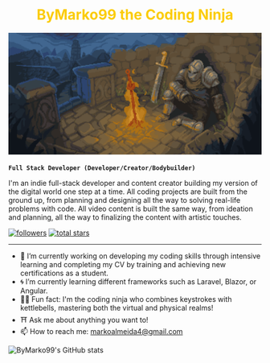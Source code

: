<h1 align="center" style="color:#FBCC09;">ByMarko99 the Coding Ninja</h1>

![Header Image](header.gif)

<!-- Img creds: https://cannonbreed.newgrounds.com/
-->

**`Full Stack Developer (Developer/Creator/Bodybuilder)`**

I'm an indie full-stack developer and content creator building my version of the digital world one step at a time. All coding projects are built from the ground up, from planning and designing all the way to solving real-life problems with code. All video content is built the same way, from ideation and planning, all the way to finalizing the content with artistic touches.

   <p align="left">
      <a href="https://github.com/ByMarko99?tab=followers">
         <img alt="followers" title="Follow me on Github" src="https://custom-icon-badges.demolab.com/github/followers/ByMarko99?color=236ad3&labelColor=1155ba&style=for-the-badge&logo=person-add&label=Follow&logoColor=white"/></a>
      <a href="https://github.com/ByMarko99?tab=repositories&sort=stargazers">
         <img alt="total stars" title="Total stars on GitHub" src="https://custom-icon-badges.demolab.com/github/stars/ByMarko99?color=55960c&style=for-the-badge&labelColor=488207&logo=star"/></a>
   </p>

---
- 🔭 I’m currently working on developing my coding skills through intensive learning and completing my CV by training and achieving new certifications as a student.
- 🌀 I’m currently learning different frameworks such as Laravel, Blazor, or Angular.
- 🐱‍👤 Fun fact: I'm the coding ninja who combines keystrokes with kettlebells, mastering both the virtual and physical realms!
- ⛩️ Ask me about anything you want to!
- 📫 How to reach me: markoalmeida4@gmail.com


![ByMarko99's GitHub stats](https://github-readme-stats.vercel.app/api?username=ByMarko99&theme=merko&show_icons=true)
